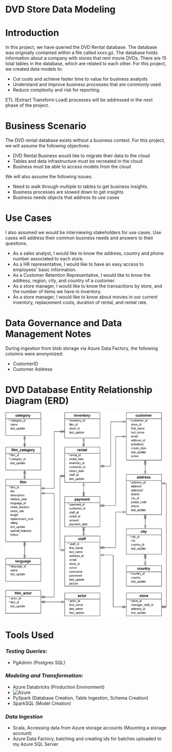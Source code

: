 # DVD Store Data Modeling
 
# Introduction

In this project, we have queried the DVD Rental database. The database was originally contained within a file  called xxxx.gz. The database holds information about a company with stores that rent movie DVDs. There are 15 total tables in the database, which are related to each other.  For this project, we created data models to: 
- Cut costs and achieve faster time to value for business analysts
- Understand and improve business processes that are commonly used
- Reduce complexity and risk for reporting. 

ETL (Extract Transform Load) processes will be addressed in the next phase of the project. 

# Business Scenario

The DVD rental database exists without a business context. For this project, we will assume the following objectives: 
- DVD Rental Business would like to migrate their data to the cloud 
- Tables and data infrastructure must be recreated in the cloud 
- Business must be able to access models from the cloud

We will also assume the following issues:
- Need to walk through multiple to tables to get business insights. 
- Business processes are slowed down to get insights
- Business needs objects that address its use cases 


# Use Cases
I also assumed we would be interviewing stakeholders for use cases. Use cases will address their common business needs and answers to their questions. 

-  As a sales analyst, I would like to know the address, country and phone number associated to each store. 
-  As a HR representative, I would like to have an easy access to employees' basic information. 
-  As a Customer Retention Representative, I would like to know the address, region, city, and country of a customer. 
-  As a store manager, I would like to know the transactions by store, and the number of items we have in inventory. 
-  As a store manager, I would like to know about movies in our current inventory, replacement costs, duration of rental, and rental rate.

# Data Governance and Data Management Notes

During ingestion from blob storage via Azure Data Factory, the following columns were anonymized: 
- CustomerID 
- Customer Address 

# DVD Database Entity Relationship Diagram (ERD)

![image](https://github.com/mattblasa/DVD-Store-Data-Modeling/blob/7e90d473ea6da0ecd4142215df9ef3c382b16974/dvd-rental-sample-database-diagram.png)

# Tools Used 
### _Testing Queries:_
- PgAdmin (Postgres SQL) 

### _Modeling and Transformation:_ 
- Azure Databricks (Production Environment)
- ![Azure](https://img.shields.io/badge/azure-%230072C6.svg?style=for-the-badge&logo=azure-devops&logoColor=white)
- PySpark (Database Creation, Table Ingestion, Schema Creation)
- SparkSQL (Model Creation) 

### _Data Ingestion_
- Scala, Accessing data from Azure storage accounts (Mounting a storage account) 
- Azure Data Factory, batching and creating ids for batches uploaded to my Azure SQL Server 
